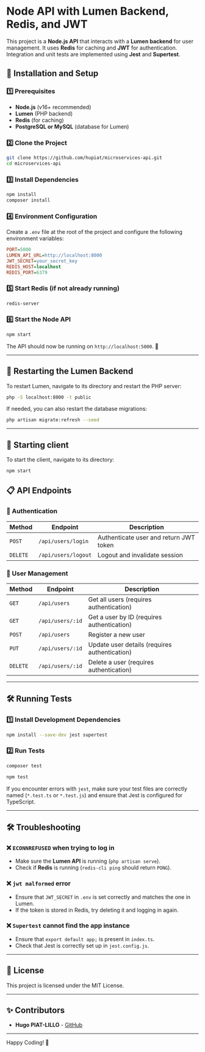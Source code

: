 # Node API with Lumen Backend, Redis, and JWT

This project is a **Node.js API** that interacts with a **Lumen backend** for user management. It uses **Redis** for caching and **JWT** for authentication. Integration and unit tests are implemented using **Jest** and **Supertest**.

## 🚀 Installation and Setup

### 1️⃣ Prerequisites

- **Node.js** (v16+ recommended)
- **Lumen** (PHP backend)
- **Redis** (for caching)
- **PostgreSQL or MySQL** (database for Lumen)

### 2️⃣ Clone the Project

```sh
git clone https://github.com/hupiat/microservices-api.git
cd microservices-api
```

### 3️⃣ Install Dependencies

```sh
npm install
composer install
```

### 4️⃣ Environment Configuration

Create a `.env` file at the root of the project and configure the following environment variables:

```ini
PORT=5000
LUMEN_API_URL=http://localhost:8000
JWT_SECRET=your_secret_key
REDIS_HOST=localhost
REDIS_PORT=6379
```

### 5️⃣ Start Redis (if not already running)

```sh
redis-server
```

### 6️⃣ Start the Node API

```sh
npm start
```

The API should now be running on `http://localhost:5000`. 🎉

---

## 🔄 Restarting the Lumen Backend

To restart Lumen, navigate to its directory and restart the PHP server:

```sh
php -S localhost:8000 -t public
```

If needed, you can also restart the database migrations:

```sh
php artisan migrate:refresh --seed
```

---

## 🔄 Starting client

To start the client, navigate to its directory:

```sh
npm start
```

## 📋 API Endpoints

### 🔐 Authentication

| Method   | Endpoint            | Description                            |
| -------- | ------------------- | -------------------------------------- |
| `POST`   | `/api/users/login`  | Authenticate user and return JWT token |
| `DELETE` | `/api/users/logout` | Logout and invalidate session          |

### 👥 User Management

| Method   | Endpoint         | Description                                   |
| -------- | ---------------- | --------------------------------------------- |
| `GET`    | `/api/users`     | Get all users (requires authentication)       |
| `GET`    | `/api/users/:id` | Get a user by ID (requires authentication)    |
| `POST`   | `/api/users`     | Register a new user                           |
| `PUT`    | `/api/users/:id` | Update user details (requires authentication) |
| `DELETE` | `/api/users/:id` | Delete a user (requires authentication)       |

---

## 🛠 Running Tests

### 1️⃣ Install Development Dependencies

```sh
npm install --save-dev jest supertest
```

### 2️⃣ Run Tests

```sh
composer test
```

```sh
npm test
```

If you encounter errors with `jest`, make sure your test files are correctly named (`*.test.ts` or `*.test.js`) and ensure that Jest is configured for TypeScript.

---

## 🛠 Troubleshooting

### ❌ `ECONNREFUSED` when trying to log in

- Make sure the **Lumen API** is running (`php artisan serve`).
- Check if **Redis** is running (`redis-cli ping` should return `PONG`).

### ❌ `jwt malformed` error

- Ensure that `JWT_SECRET` in `.env` is set correctly and matches the one in Lumen.
- If the token is stored in Redis, try deleting it and logging in again.

### ❌ `Supertest` cannot find the app instance

- Ensure that `export default app;` is present in `index.ts`.
- Check that Jest is correctly set up in `jest.config.js`.

---

## 📜 License

This project is licensed under the MIT License.

---

## ✨ Contributors

- **Hugo PIAT-LILLO** - [GitHub](https://github.com/hupiat)

---

Happy Coding! 🚀
